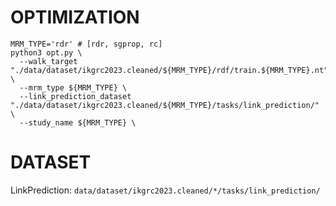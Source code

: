 # OPTIMIZATION
```shell
MRM_TYPE='rdr' # [rdr, sgprop, rc]
python3 opt.py \
  --walk_target "./data/dataset/ikgrc2023.cleaned/${MRM_TYPE}/rdf/train.${MRM_TYPE}.nt" \
  --mrm_type ${MRM_TYPE} \
  --link_prediction_dataset "./data/dataset/ikgrc2023.cleaned/${MRM_TYPE}/tasks/link_prediction/" \
  --study_name ${MRM_TYPE} \

```

# DATASET
LinkPrediction: `data/dataset/ikgrc2023.cleaned/*/tasks/link_prediction/`
